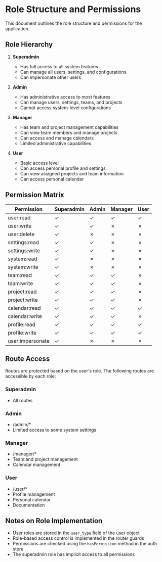 # Role Structure and Permissions

This document outlines the role structure and permissions for the application.

## Role Hierarchy

1. **Superadmin**
   - Has full access to all system features
   - Can manage all users, settings, and configurations
   - Can impersonate other users

2. **Admin**
   - Has administrative access to most features
   - Can manage users, settings, teams, and projects
   - Cannot access system-level configurations

3. **Manager**
   - Has team and project management capabilities
   - Can view team members and manage projects
   - Can access and manage calendars
   - Limited administrative capabilities

4. **User**
   - Basic access level
   - Can access personal profile and settings
   - Can view assigned projects and team information
   - Can access personal calendar

## Permission Matrix

| Permission        | Superadmin | Admin | Manager | User |
|-------------------|------------|-------|---------|------|
| user:read         | ✓          | ✓     | ✓       | ✓    |
| user:write        | ✓          | ✓     | ✗       | ✗    |
| user:delete       | ✓          | ✗     | ✗       | ✗    |
| settings:read     | ✓          | ✓     | ✗       | ✗    |
| settings:write    | ✓          | ✓     | ✗       | ✗    |
| system:read       | ✓          | ✗     | ✗       | ✗    |
| system:write      | ✓          | ✗     | ✗       | ✗    |
| team:read         | ✓          | ✓     | ✓       | ✗    |
| team:write        | ✓          | ✓     | ✓       | ✗    |
| project:read      | ✓          | ✓     | ✓       | ✗    |
| project:write     | ✓          | ✓     | ✓       | ✗    |
| calendar:read     | ✓          | ✓     | ✓       | ✓    |
| calendar:write    | ✓          | ✓     | ✓       | ✗    |
| profile:read      | ✓          | ✓     | ✓       | ✓    |
| profile:write     | ✓          | ✓     | ✓       | ✓    |
| user:impersonate  | ✓          | ✗     | ✗       | ✗    |

## Route Access

Routes are protected based on the user's role. The following routes are accessible by each role:

### Superadmin
- All routes

### Admin
- /admin/*
- Limited access to some system settings

### Manager
- /manager/*
- Team and project management
- Calendar management

### User
- /user/*
- Profile management
- Personal calendar
- Documentation

## Notes on Role Implementation

- User roles are stored in the `user_type` field of the user object
- Role-based access control is implemented in the router guards
- Permissions are checked using the `hasPermission` method in the auth store
- The superadmin role has implicit access to all permissions